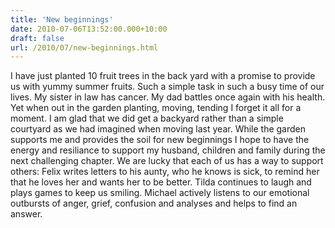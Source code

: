 ```yaml
---
title: 'New beginnings'
date: 2010-07-06T13:52:00.000+10:00
draft: false
url: /2010/07/new-beginnings.html
---
```


I have just planted 10 fruit trees in the back yard with a promise to provide us with yummy summer fruits. Such a simple task in such a busy time of our lives. My sister in law has cancer. My dad battles once again with his health. Yet when out in the garden planting, moving, tending I forget it all for a moment. I am glad that we did get a backyard rather than a simple courtyard as we had imagined when moving last year. While the garden supports me and provides the soil for new beginnings I hope to have the energy and resiliance to support my husband, children and family during the next challenging chapter. We are lucky that each of us has a way to support others: Felix writes letters to his aunty, who he knows is sick, to remind her that he loves her and wants her to be better. Tilda continues to laugh and plays games to keep us smiling. Michael actively listens to our emotional outbursts of anger, grief, confusion and analyses and helps to find an answer.